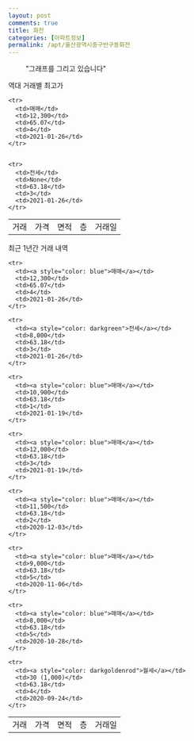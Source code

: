 ```yaml
---
layout: post
comments: true
title: 화전
categories: [아파트정보]
permalink: /apt/울산광역시중구반구동화전
---
```


<script type="text/javascript">
  google.charts.load('current', {'packages':['line', 'corechart']});
  google.charts.setOnLoadCallback(drawChart);

  function drawChart() {
    var data = new google.visualization.DataTable();
    data.addColumn('date', '거래일');
    data.addColumn('number', "매매");
    data.addColumn('number', "전세");
    data.addColumn('number', "전매");

    data.addRows([[new Date(Date.parse("2021-01-26")), 12300, null, null], [new Date(Date.parse("2021-01-26")), null, 8000, null], [new Date(Date.parse("2021-01-19")), 10900, null, null], [new Date(Date.parse("2021-01-19")), 12000, null, null], [new Date(Date.parse("2020-12-03")), 11500, null, null], [new Date(Date.parse("2020-11-06")), 9000, null, null], [new Date(Date.parse("2020-10-28")), 8000, null, null], [new Date(Date.parse("2020-09-24")), null, null, null]]);

    var options = {
      lineWidth: 0,
      pointsVisible: true,    
      title: '최근 1년간 유형별 실거래가 분포',
      legend: { position: 'bottom' }
    };

    var formatter = new google.visualization.NumberFormat({pattern:'###,###'} );
    formatter.format(data, 1);
    formatter.format(data, 2);
    
    setTimeout(function() {
        var chart = new google.visualization.LineChart(document.getElementById('columnchart_material'));
        chart.draw(data, (options));
        document.getElementById('loading').style.display = 'none';
    }, 1000);


  }
</script>


<div id="loading" style="z-index:20; display: block; margin-left: 35px">"그래프를 그리고 있습니다"</div>
<div id="columnchart_material" style="width: 95%; margin-left: -35px; display: block"></div>

역대 거래별 최고가
<table class="sortable">
    <tr>
      <td>거래</td>
      <td>가격</td>
      <td>면적</td>
      <td>층</td>
      <td>거래일</td>
    </tr>
    
    <tr>
      <td>매매</td>
      <td>12,300</td>
      <td>65.07</td>
      <td>4</td>
      <td>2021-01-26</td>
    </tr>
        
    
    <tr>
      <td>전세</td>
      <td>None</td>
      <td>63.18</td>
      <td>3</td>
      <td>2021-01-26</td>
    </tr>
        
    
</table>

최근 1년간 거래 내역

<font size='small'>
<table class="sortable">
    <tr>
      <td>거래</td>
      <td>가격</td>
      <td>면적</td>
      <td>층</td>
      <td>거래일</td>
    </tr>

    <tr>
      <td><a style="color: blue">매매</a></td>
      <td>12,300</td>
      <td>65.07</td>
      <td>4</td>
      <td>2021-01-26</td>
    </tr>
      
    <tr>
      <td><a style="color: darkgreen">전세</a></td>
      <td>8,000</td>
      <td>63.18</td>
      <td>3</td>
      <td>2021-01-26</td>
    </tr>
      
    <tr>
      <td><a style="color: blue">매매</a></td>
      <td>10,900</td>
      <td>63.18</td>
      <td>1</td>
      <td>2021-01-19</td>
    </tr>
      
    <tr>
      <td><a style="color: blue">매매</a></td>
      <td>12,000</td>
      <td>63.18</td>
      <td>3</td>
      <td>2021-01-19</td>
    </tr>
      
    <tr>
      <td><a style="color: blue">매매</a></td>
      <td>11,500</td>
      <td>63.18</td>
      <td>2</td>
      <td>2020-12-03</td>
    </tr>
      
    <tr>
      <td><a style="color: blue">매매</a></td>
      <td>9,000</td>
      <td>63.18</td>
      <td>5</td>
      <td>2020-11-06</td>
    </tr>
      
    <tr>
      <td><a style="color: blue">매매</a></td>
      <td>8,000</td>
      <td>63.18</td>
      <td>5</td>
      <td>2020-10-28</td>
    </tr>
      
    <tr>
      <td><a style="color: darkgoldenrod">월세</a></td>
      <td>30 (1,000)</td>
      <td>63.18</td>
      <td>4</td>
      <td>2020-09-24</td>
    </tr>
      
</table>
</font>

